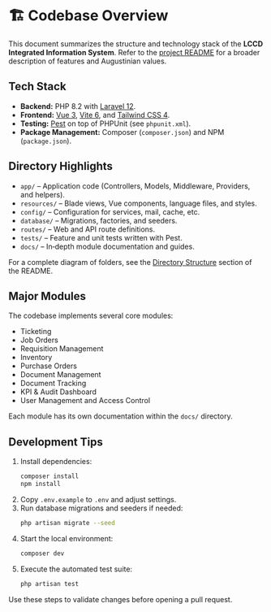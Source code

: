 # 🏗 Codebase Overview

This document summarizes the structure and technology stack of the **LCCD Integrated Information System**. Refer to the [project README](../README.md) for a broader description of features and Augustinian values.

## Tech Stack

- **Backend:** PHP 8.2 with [Laravel 12](https://laravel.com/).
- **Frontend:** [Vue 3](https://vuejs.org/), [Vite 6](https://vitejs.dev/), and [Tailwind CSS 4](https://tailwindcss.com/).
- **Testing:** [Pest](https://pestphp.com/) on top of PHPUnit (see `phpunit.xml`).
- **Package Management:** Composer (`composer.json`) and NPM (`package.json`).

## Directory Highlights

- `app/` – Application code (Controllers, Models, Middleware, Providers, and helpers).
- `resources/` – Blade views, Vue components, language files, and styles.
- `config/` – Configuration for services, mail, cache, etc.
- `database/` – Migrations, factories, and seeders.
- `routes/` – Web and API route definitions.
- `tests/` – Feature and unit tests written with Pest.
- `docs/` – In‑depth module documentation and guides.

For a complete diagram of folders, see the [Directory Structure](../README.md#directory-structure-laravel) section of the README.

## Major Modules

The codebase implements several core modules:

- Ticketing
- Job Orders
- Requisition Management
- Inventory
- Purchase Orders
- Document Management
- Document Tracking
- KPI & Audit Dashboard
- User Management and Access Control

Each module has its own documentation within the `docs/` directory.

## Development Tips

1. Install dependencies:
   ```bash
   composer install
   npm install
   ```
2. Copy `.env.example` to `.env` and adjust settings.
3. Run database migrations and seeders if needed:
   ```bash
   php artisan migrate --seed
   ```
4. Start the local environment:
   ```bash
   composer dev
   ```
5. Execute the automated test suite:
   ```bash
   php artisan test
   ```

Use these steps to validate changes before opening a pull request.

